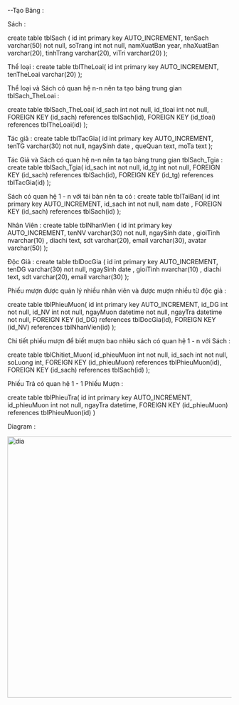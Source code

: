 --Tạo Bảng :

Sách : 

create table tblSach (
	id int primary key  AUTO_INCREMENT,
    tenSach varchar(50) not null,
    soTrang int not null,
    namXuatBan year,
    nhaXuatBan varchar(20),
    tinhTrang varchar(20),
    viTri varchar(20)
);

Thể loại :
create table tblTheLoai(
    id int primary key  AUTO_INCREMENT,
    tenTheLoai varchar(20)
);

Thể loại và Sách có quan hệ n-n nên ta tạo bảng trung gian tblSach_TheLoai :

create table tblSach_TheLoai(
    id_sach int  not null,
    id_tloai int not null,
    FOREIGN KEY (id_sach) references tblSach(id),
    FOREIGN KEY  (id_tloai) references tblTheLoai(id)
);

Tác giả :
create table tblTacGia(
   id int primary key  AUTO_INCREMENT,
   tenTG varchar(30) not null,
   ngaySinh date ,
   queQuan text,
   moTa text
);

Tác Giả và Sách có quan hệ n-n nên ta tạo bảng trung gian tblSach_Tgia :
create table tblSach_Tgia(
   id_sach int  not null,
   id_tg  int not null,
   FOREIGN KEY (id_sach) references tblSach(id),
   FOREIGN KEY  (id_tg) references tblTacGia(id)
);

Sách có quan hệ 1 - n với tái bản nên ta có : 
create table tblTaiBan(
  id int primary key  AUTO_INCREMENT,
  id_sach int not null,
  nam  date ,
  FOREIGN KEY (id_sach) references tblSach(id)
);

Nhân Viên :
create table tblNhanVien (
   id int primary key  AUTO_INCREMENT,
   tenNV varchar(30) not null,
   ngaySinh date ,
   gioiTinh nvarchar(10) ,
   diachi text,
   sdt varchar(20),
   email varchar(30),
   avatar varchar(50)
);

Độc Giả :
create table tblDocGia (
   id int primary key  AUTO_INCREMENT,
   tenDG varchar(30) not null,
   ngaySinh date ,
   gioiTinh nvarchar(10) ,
   diachi text,
   sdt varchar(20),
   email varchar(30)
);

Phiếu mượn  được quản lý nhiều nhân viên và được mượn nhiều từ độc giả : 

create table tblPhieuMuon(
   id int primary key  AUTO_INCREMENT,
   id_DG int not null,
   id_NV int not null,
   ngayMuon datetime not null,
   ngayTra datetime not null,
   FOREIGN KEY (id_DG) references tblDocGia(id),
   FOREIGN KEY  (id_NV) references tblNhanVien(id)
);

Chi tiết phiếu mượn để biết mượn bao nhiêu sách có quan hệ 1  - n với Sách :

create table tblChitiet_Muon(
    id_phieuMuon int not null,
    id_sach int not null,
    soLuong int,
	FOREIGN KEY (id_phieuMuon) references tblPhieuMuon(id),
	FOREIGN KEY (id_sach) references tblSach(id)
);

Phiếu Trả có quan hệ 1 - 1 Phiếu Mượn :

create table tblPhieuTra(
   id int primary key  AUTO_INCREMENT,
   id_phieuMuon int not null,
   ngayTra datetime,
   FOREIGN KEY (id_phieuMuon) references tblPhieuMuon(id)
)


Diagram : 


<img width="587" alt="dia" src="https://user-images.githubusercontent.com/72613060/135356355-adeab68d-9f01-42d5-b27d-d4cfa8737ce9.png">


